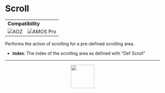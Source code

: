 # Scroll
<table><tr><td colspan="3"><b>Compatibility</b></td></tr><tr><td><img src="https://drive.google.com/uc?export=view&id=1NbXQFq8_hw18wZSmQiAaH8PEkx0iN0ue" valign="center" all="AOZ" title="AOZ" /></td><td><img src="https://drive.google.com/uc?export=view&id=1fgABxUMBV1JldXUZcovQuoqBjafQ_Btp" valign="center" all="AMOS Pro" title="AMOS Pro" /></td></tr></table>

Performs the action of scrolling for a pre-defined scrolling area.
- **index**: The index of the scrolling area as defined with "Def Scroll"
---
<p align="center"><img valign="middle" width="76px" src="https://drive.google.com/uc?export=view&id=1c2KO0LJpvMS9X9CAGV6dOfciR7OWhdKA" /></p>